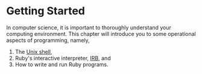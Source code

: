 # Getting Started

In computer science, it is important to thoroughly understand your computing environment. This chapter will introduce you to some operational aspects of programming, namely,

 1. The [Unix shell][unix-shell],
 2. Ruby's interactive interpreter, [IRB][irb], and
 3. How to write and run Ruby programs.

[irb]: https://en.wikipedia.org/wiki/Interactive_Ruby_Shell
[unix-shell]: https://en.wikipedia.org/wiki/Unix_shell
